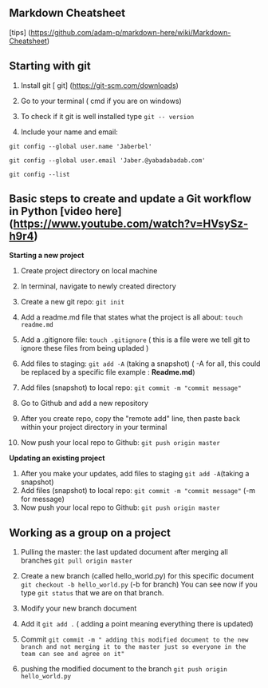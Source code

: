 ## Markdown Cheatsheet
[tips] (https://github.com/adam-p/markdown-here/wiki/Markdown-Cheatsheet)

## Starting with git
1. Install git  [ git] (https://git-scm.com/downloads)

2. Go to your terminal ( cmd if you are on windows)
3. To check if it git is well installed type `git -- version`
4. Include your name and email:

 `git config --global user.name 'Jaberbel' `

 `git config --global user.email 'Jaber.@yabadabadab.com' `

 `git config --list `


## Basic steps to create and update a Git workflow in Python [video here] (https://www.youtube.com/watch?v=HVsySz-h9r4)


**Starting a new project**
1. Create project directory on local machine
2. In terminal, navigate to newly created directory
3. Create a new git repo: `git init` 
4. Add a readme.md file that states what the project is all about: `touch readme.md`
5. Add a .gitignore file: `touch .gitignore` ( this is a file were we tell git to ignore these files from being upladed )
6. Add files to staging: `git add -A` (taking a snapshot) ( -A for all, this could be replaced by a specific file example : **Readme.md**)
7. Add files (snapshot) to local repo: `git commit -m "commit message"`

8. Go to Github and add a new repository
9. After you create repo, copy the "remote add" line, then paste back within your project directory in your terminal
10. Now push your local repo to Github: `git push origin master`

**Updating an existing project**
1. After you make your updates, add files to staging `git add -A`(taking a snapshot)
2. Add files (snapshot) to local repo: `git commit -m "commit message"` (-m for message)
3. Now push your local repo to Github: `git push origin master`

## Working as a group on a project

1. Pulling the master: the last updated document after merging all branches `git pull origin master`
2. Create a new branch (called hello_world.py) for this specific document `git checkout -b hello_world.py` (-b for branch) 
You can see now if you type `git status` that we are on that branch.

3. Modify your new branch document
4.  Add it `git add .` ( adding a point meaning everything there is updated)
5. Commit  `git commit -m " adding this modified document to the new branch and not merging it to the master just so everyone in the team can see and agree on it"`
6. pushing the modified document to the branch `git push origin hello_world.py`

